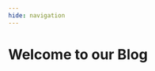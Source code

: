 ```yaml
---
hide: navigation
---
```


# Welcome to our Blog

<div class="md-content" data-md-component="content">
  <div class="md-content__inner">
    <link rel="stylesheet" href="../stylesheets/extra.css">
    <div id="posts"></div>
    <script>
      // Function to convert Markdown to HTML
      function markdownToHtml(text) {
        // Convert bold text
        text = text.replace(/\*\*(.*?)\*\*/g, '<strong>$1</strong>');
        // Convert italic text
        text = text.replace(/\*(.*?)\*/g, '<em>$1</em>');
        // Convert unordered lists
        text = text.replace(/\- (.*?)\./gm, '<li>$1.</li>');
        // Interpret blockquotes
        text = text.replace(/\> (.*?)\$/gm, '<blockquote>$1</blockquote>');
        // Convert \n to line break
        text = text.replace(/\\n/g, '<br>');
        // Interpret images
        text = text.replace(/!\[(.*?)\]\((.*?)\)/g, '<img src="$2" alt="$1">');
        // Convert links
        text = text.replace(/\[(.*?)\]\((.*?)\)(\{:target="_blank"\})?/g, function(match, p1, p2, p3) {
          return `<a href="${p2}"${p3 ? ' target="_blank"' : ''}>${p1}</a>`;
        });
      return text;
      }
    // Function to format the date in a more readable format
    function formatDate(dateString) {
      const months = ["January", "February", "March", "April", "May", "June",
        "July", "August", "September", "October", "November", "December"];
        const [year, month, day] = dateString.split('-');
        return `${months[parseInt(month) - 1]} ${parseInt(day)}, ${year}`;
    }
    // Load the JSON file and display the posts
    fetch('./posts.json')
      .then(response => response.json())
      .then(data => {
        const postsContainer = document.getElementById('posts');
        if (data.posts && Array.isArray(data.posts)) {
          data.posts.forEach(post => {
            const postElement = document.createElement('div');
            postElement.innerHTML = `
            <em style="display: block; margin-bottom: 0;">${formatDate(post.date)}</em>
              <h2 style="margin-top: 0;"><a href="./posts/${post.link}/">${post.title}</a></h2>
              ${markdownToHtml(post.summary)}
              <p><a href="./posts/${post.link}/">Continue leyendo</a></p>
              <br>
            `;
            postsContainer.appendChild(postElement);
          });
        } else {
          console.error('No posts available.');
        }
      })
      .catch(error => console.error('Error loading JSON:', error));
    </script>

  </div>
</div>
